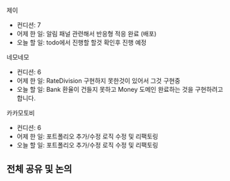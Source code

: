 
제이
- 컨디션: 7
- 어제 한 일: 알림 패널 관련해서 반응형 적응 완료 (배포)
- 오늘 할 일: todo에서 진행할 할것 확인후 진행 예정

네모네모
- 컨디션: 6
- 어제 한 일: RateDivision 구현하지 못한것이 있어서 그것 구현중 
- 오늘 할 일: Bank 환율이 건들지 못하고 Money 도메인 완료하는 것을 구현하려고 합니다.

카카모토비
- 컨디션: 6
- 어제 한 일: 포트폴리오 추가/수정 로직 수정 및 리팩토링 
- 오늘 할 일: 포트폴리오 추가/수정 로직 수정 및 리팩토링

## 전체 공유 및 논의
